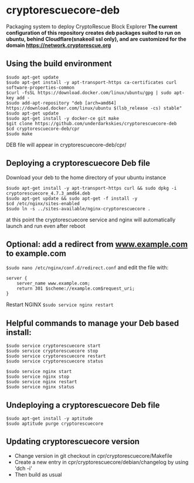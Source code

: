 cryptorescuecore-deb
===========
Packaging system to deploy CryptoRescue Block Explorer
**The current configuration of this repository creates deb packages suited to run on ubuntu, behind Cloudflare(snakeoil ssl only), and are customized for the domain https://network.cryptorescue.org**

Using the build environment 
------------------
````
$sudo apt-get update
$sudo apt-get install -y apt-transport-https ca-certificates curl software-properties-common
$curl -fsSL https://download.docker.com/linux/ubuntu/gpg | sudo apt-key add -
$sudo add-apt-repository "deb [arch=amd64] https://download.docker.com/linux/ubuntu $(lsb_release -cs) stable"
$sudo apt-get update
$sudo apt-get install -y docker-ce git make
$git clone https://github.com/underdarkskies/cryptorescuecore-deb
$cd cryptorescuecore-deb/cpr
$sudo make
````
DEB file will appear in cryptorescuecore-deb/cpr/

Deploying a cryptorescuecore Deb file
------------------------------------
Download your deb to the home directory of your ubuntu instance
````
$sudo apt-get install -y apt-transport-https curl && sudo dpkg -i cryptorescuecore_4.7.3_amd64.deb
$sudo apt-get update && sudo apt-get -f install -y
$cd /etc/nginx/sites-enabled
$sudo ln -s ../sites-available/nginx-cryptorescuecore .
````
at this point the cryptorescuecore service and nginx will automatically launch and run even after reboot

Optional: add a redirect from www.example.com to example.com
----
````$sudo nano /etc/nginx/conf.d/redirect.conf````
and edit the file with:
````
server {
    server_name www.example.com;
    return 301 $scheme://example.com$request_uri;
}
````
Restart NGINX
````$sudo service nginx restart````

Helpful commands to manage your Deb based install:
----
````
$sudo service cryptorescuecore start
$sudo service cryptorescuecore stop
$sudo service cryptorescuecore restart
$sudo service cryptorescuecore status

$sudo service nginx start
$sudo service nginx stop
$sudo service nginx restart
$sudo service nginx status
````
Undeploying a cryptorescuecore Deb file
----
````
$sudo apt-get install -y aptitude
$sudo aptitude purge cryptorescuecore
````
Updating cryptorescuecore version
---------------------------------
* Change version in git checkout in cpr/cryptorescuecore/Makefile
* Create a new entry in cpr/cryptorescuecore/debian/changelog by using 'dch -i'
* Then build as usual
